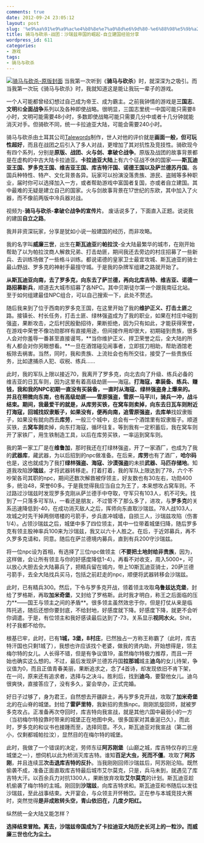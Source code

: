 ```yaml
---
comments: true
date: 2012-09-24 23:05:12
layout: post
slug: '%e9%aa%91%e9%a9%ac%e4%b8%8e%e7%a0%8d%e6%9d%80-%e6%88%98%e5%9b%a2%ef%bc%9a%e6%b2%99%e7%91%9e%e5%85%b9%e5%b8%9d%e5%9b%bd%e7%9a%84%e5%b4%9b%e8%b5%b7-%e8%87%aa%e7%ab%8b%e5%bb%ba%e5%9b%bd%e7%bb%8f%e9%aa%8c'
title: 骑马与砍杀-战团：沙瑞兹帝国的崛起-自立建国经验分享
wordpress_id: 611
categories:
- 游戏
tags:
- 骑马与砍杀
---
```


[![骑马与砍杀-原版封面](http://baham.co/wp-content/uploads/2012/09/09-300x239.jpg)](http://baham.co/wp-content/uploads/2012/09/09.jpg) 当我第一次听到《**骑马与砍杀**》时，就深深为之吸引。而当我第一次玩《骑马与砍杀》时，我就知道这是能让我玩一辈子的游戏。

一个人可能都曾经幻想过自己成为帝王、成为霸主。之前我钟情的游戏是**三国志**、**文明**和**全面战争**系列以及各种即使战略。很明显，三国志里统一中国可能只需要8小时，文明可能需要48小时，多数即使战略可能只需要几分中或者十几分钟就能消灭对手。但骑砍不同，统一卡拉迪亚大陆，可能会需要240小时。

骑马与砍杀由土耳其公司[Talewords](http://www.taleworlds.com/)制作，世人对他的评价就是**画面一般，但可玩性超好**，而且在战团之后引入了多人对战，更增加了其对抗性及竞技性。骑砍现今有四个系列，分别是**原版、战团、火与剑、拿破仑战争**。原版及战团的故事背景都是在虚构的中古大陆卡拉迪亚。**卡拉迪亚大陆**上有六个征战不休的国家——**斯瓦迪亚王国、罗多克王国、维吉亚王国、库吉特汗国、诺德王国以及萨兰德苏丹国**。各国兵种特性、特产、文化背景各异。玩家可以扮演没落贵族、游民、盗贼等多种职业，届时你可以选择加入一方，或者帮助游戏中富国者复国，亦或者自立建国。其中最难的无疑是建立自己的国家。火与剑故事背景在17世纪的东欧，其中加入了火器，而不像前两版中冷兵器对战。

<!-- more -->


视频为-**骑马与砍杀-拿破仑战争的宣传片**。
废话说多了，下面直入正题。说说我的建国**自立之路**。

我并非资深玩家，分享是犹如小说一般建国的经历，而非攻略。

我的名字叫**威廉三世**，出生在**斯瓦迪亚**的**帕拉汶**-全大陆最繁华的城市，在刚开始帮助了以为帕拉汶商人解救兄弟、打击劫匪，期间我还去旁边的村庄招募了一些新兵、去训练场做了一些格斗训练。都说诺德的皇家卫士最宜攻城、斯瓦迪亚的骑士最山野战、罗多克的神射手最擅守城。于是我的杂牌军组建之路就开始了。

**从斯瓦迪亚向南，去了罗多克，向东去了萨兰德，再向北库吉特、维吉亚、诺德一路招募新兵**，顺道去大城市招募了各NPC。其中贝斯徒尔第一个跟我南征北站。至于如何组建最佳NPC组合，可以自己搜索一下，此处不赘述。

随后我来到了位于西南的罗多克王国，在这里开始了我的**维护正义、打击土匪**之路。接镇长、村长任务，打击土匪、绿林强盗成为了我的职业，如果在村庄中碰到强盗，果断攻击，之后村民殷勤招待，果断拒绝，因为只有如此，才能获得荣誉，在游戏中荣誉不像功勋那样有直接用途，但间接作用却很大，初期碰到贵族，很多人会对你羞辱一番甚至直接谩骂，**当你维护正义、捍卫荣誉之后，全大陆的所有人都会对你另眼想看。**一旦在酒馆碰见闹事者，立即拔刀相助，帮助酒馆老板除去祸害。当然，同时，我和贵族、上流社会也有所交往，接受了一些贵族任务，比如逮捕杀人犯、収税、练兵……

此时，我的军队上限以接近70，我离开了罗多克，向北去向了升级、练兵必备的维吉亚的日瓦车则，因为这里有着高级劫匪——海寇。**打海寇，拿装备、练兵、赚钱，**我和我的NPC初期一直没有买装备，一直时从海寇、绿林强盗身上爆来的。并且在稍微向东南，也有高级劫匪——**雪原强盗**，雪原一马平川，骑兵一冲，战斗结束。期间，我最爱干的就是，从库劳买铁，在窝车则卖掉，向东去日瓦车则附近打海寇，回城找奴隶贩子，如果没有，便再向南，追雪原强盗，去**库单**找奴隶贩子，如果没有就向西去**库劳**，一般三个城中，总会有一个酒馆里有奴隶贩子。顺道买铁，去**窝车则**卖掉，向东打海寇，循环往复。等到我有一定积蓄后，我在窝车则开了家铁厂，用生铁制造工具，以后在库劳买铁，一率运到窝车则。

我的第一家工厂是在**维鲁加**，那时我还在打绿林强盗，开了一家酒厂，也成为了我的**武器库**，藏武器，为以后招到的npc做准备。在后来，**库劳**也有了酒厂，**哈尔码**也是，这也就成为了我打**绿林强盗、海寇、沙漠强盗**的未损**武器、马匹存储地**。知道我攻陷**沙瑞兹**，才将武器转移走。打着打着，我的军队上限达到了78，六个不吵架各司其职的npc，期间还数次解救被俘领主，好友数也有30左右，功勋400多，统治48，荣誉60多。于是我觉得我应当自立为王了，本来想攻占窝车则。不过路过沙瑞兹时发现罗多克刚从萨兰德手中夺取，守军只有103人，机不可失。找到了一只落多可军队，一看还是朋友，不过管不了那么多了，进攻，与**罗多克**的关系迅速降低到-40，在成功消灭敌人之后，挥师向东直取沙瑞兹。78人战103人，攻城之时先干掉两侧塔楼的弓箭手，步兵直冲城墙，自损三人，沙瑞兹攻陷（伤害1/4）。占领沙瑞兹之后，城堡中多了四位领主，其中一位带着城堡归降，随后罗多克有领主股神率兵100来为沙瑞兹，我又以六十人胜之。在后，于近郊募兵，再不久罗多克请和，同意。随后在萨兰德境内募兵，直到有兵200守沙瑞兹。

将一位npc设为首相，有选择了三位npc做领主（**不要把土地封给非贵族**，因为，这样做，会让所有领主与你的好感度降低1-4）。再看不对收支，周入5000+，可以放心大胆去全大陆募兵了，把精兵留在城内，带上10斯瓦迪亚骑士，20萨兰德弓箭手，去全大陆找兵买马，包括之前赶走的npc，顺便将武器转移会沙瑞兹。

此时，已有精兵300。然后，下令与罗多克开战，领着领主攻取**乌鲁兹达克堡**，封给了罗格斯，再取**加米奇堡**，又封给了罗格斯。此时我才明白，称王之后面临的压力**——国王与领主之间的矛盾**。很多领主虽然效忠于你，但是打仗从来是临阵托逃，随后还想你要封底，不给封地，好感度就下降。好感度下降，就更不会听你调遣。于是，有位领主和我好感读最后达到了-73，关系显示**视同水火**。Shit，村子我都不给你。

根基已牢，此时，已有**1城，3堡，8村庄**，已然独占一方称王称霸了（此时，库吉特汗国也只剩1城了），我想也许应该找个老婆，做我的贤内助，开始想得是，领主梅尔特的女儿。人长得不错，但是有争议值19，虽然梅尔特极力推荐，而且一开始也确实这么想的。不过，最后发现萨兰德苏丹国**拉那城**城主**迪乌**的女儿待架，争议值为0，而且正值青春美丽，果断追求之，念了4首诗，却发现依旧不肯下架，在一问，原来还有追求者，选择与之决斗。胜利后，找到**迪乌**，要娶他女儿。迪乌很爽快，直接答应了，没有多久，宴会举办，正式完婚。

好日子过够了，身为君王，自然想去开疆辟土，再与罗多克开战，攻取了**加米奇堡**北的在山脊的城堡。封给了**雷萨里特**，我新招的贵族npc。刚刚凯旋回师，就被罗多克攻占。正准备再次夺回时，库吉特向我宣战，就是其他六国中最弱小的一方（当初梅尔特投靠时带来的城堡正在地图中央。很多国家对其垂涎已久），而此时，罗多克的和议书也接踵而至，选择同意。不久，斯瓦迪亚对我宣战（第二弱小，仅剩都城帕拉汶），显然目的在梅尔特的城堡。

此时，我做了一个错误的决定，劳师东征**阿苏刚堡**（山巅之城，库吉特仅存的三座城堡之一），想伺机以此为桥消灭库吉特。谁知**百足大虫，死而不僵**。攻取了**阿苏刚**，并且连续**三次击退库吉特的反扑**。当我刚刚回师沙瑞兹后，阿苏刚沦陷。既然偷袭不成，准备正面直取库吉特最后城市艾尔莫克，只是，兵马未到，就遇见了库吉特大汗。以百余兵力对抗1300人，果断放弃攻取**艾尔莫克**的计划。斯瓦迪亚趁机偷袭了梅尔特的主城。刚回到**沙瑞兹**，向库吉特求和。斯瓦迪亚和书随后以发往沙瑞兹，至此战事结束。大开宴会，与众领主开怀畅饮。正在参与本城竞技大赛时，突然觉得**是非成败转头空，青山依旧在，几度夕阳红。**

纵然统一全大陆又能怎样？



**选择结束冒险。离去，沙瑞兹帝国成为了卡拉迪亚大陆历史长河上的一粒沙。而威廉三世也化为尘土。**


